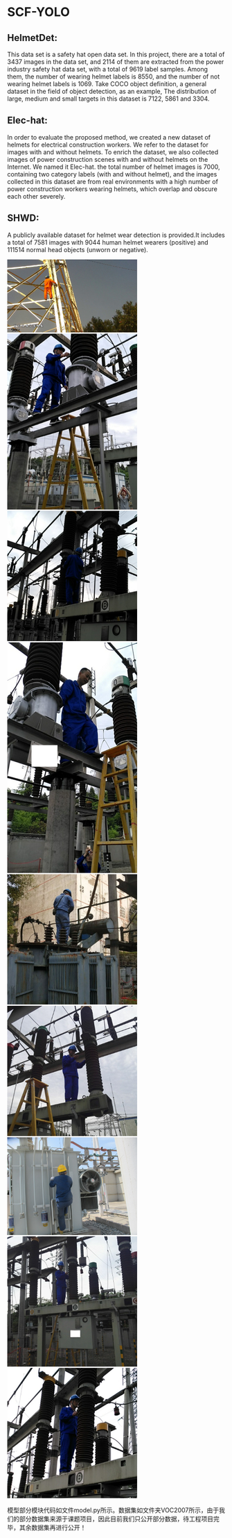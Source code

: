 # SCF-YOLO

## HelmetDet: 
This data set is a safety hat open data set. In this project, there are a total of 3437 images in the data set, and 2114 of them are extracted from the power industry safety hat data set, with a total of 9619 label samples. Among them, the number of wearing helmet labels is 8550, and the number of not wearing helmet labels is 1069. Take COCO object definition, a general dataset in the field of object detection, as an example, The distribution of large, medium and small targets in this dataset is 7122, 5861 and 3304.

## Elec-hat: 
In order to evaluate the proposed method, we created a new dataset of helmets for electrical construction workers. We refer to the dataset for images with and without helmets. To enrich the dataset, we also collected images of power construction scenes with and without helmets on the Internet. We named it Elec-hat. the total number of helmet images is 7000, containing two category labels (with and without helmet), and the images collected in this dataset are from real environments with a high number of power construction workers wearing helmets, which overlap and obscure each other severely. 

## SHWD: 
A publicly available dataset for helmet wear detection is provided.It includes a total of 7581 images with 9044 human helmet wearers (positive) and 111514 normal head objects (unworn or negative).

<img src=".\VOC2007\jpg\000000.jpg" width="300px"><img src=".\VOC2007\jpg\000005.jpg" width="300px"><img src=".\VOC2007\jpg\000009.jpg" width="300px">
<img src=".\VOC2007\jpg\000013.jpg" width="300px"><img src=".\VOC2007\jpg\000019.jpg" width="300px"><img src=".\VOC2007\jpg\000025.jpg" width="300px">
<img src=".\VOC2007\jpg\000030.jpg" width="300px"><img src=".\VOC2007\jpg\000037.jpg" width="300px"><img src=".\VOC2007\jpg\000048.jpg" width="300px">


模型部分模块代码如文件model.py所示。数据集如文件夹VOC2007所示，由于我们的部分数据集来源于课题项目，因此目前我们只公开部分数据，待工程项目完毕，其余数据集再进行公开！
